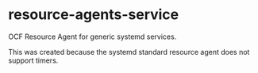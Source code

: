 # resource-agents-service

OCF Resource Agent for generic systemd services.

This was created because the systemd standard resource agent does not support timers.
